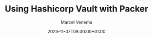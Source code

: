 ---
title: "Using Hashicorp Vault with Packer"
description: ""
date: 2023-11-07T09:00:00+01:00
image: "/images/blog/image-placeholder.png"
categories: ["DevOps"]
author: "Marcel Venema" 
tags: ["Packer","Vault"]
draft: false
---